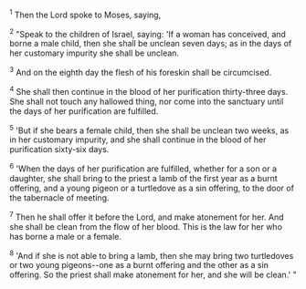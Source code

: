 <sup>1</sup> 
Then the Lord spoke to Moses, saying, 

<sup>2</sup> 
"Speak to the children of Israel, saying: 'If a woman has conceived, and borne a male child, then she shall be unclean seven days; as in the days of her customary impurity she shall be unclean. 

<sup>3</sup> 
And on the eighth day the flesh of his foreskin shall be circumcised. 

<sup>4</sup> 
She shall then continue in the blood of her purification thirty-three days. She shall not touch any hallowed thing, nor come into the sanctuary until the days of her purification are fulfilled. 

<sup>5</sup> 
'But if she bears a female child, then she shall be unclean two weeks, as in her customary impurity, and she shall continue in the blood of her purification sixty-six days. 

<sup>6</sup> 
'When the days of her purification are fulfilled, whether for a son or a daughter, she shall bring to the priest a lamb of the first year as a burnt offering, and a young pigeon or a turtledove as a sin offering, to the door of the tabernacle of meeting. 

<sup>7</sup> 
Then he shall offer it before the Lord, and make atonement for her. And she shall be clean from the flow of her blood. This is the law for her who has borne a male or a female. 

<sup>8</sup> 
'And if she is not able to bring a lamb, then she may bring two turtledoves or two young pigeons--one as a burnt offering and the other as a sin offering. So the priest shall make atonement for her, and she will be clean.' "